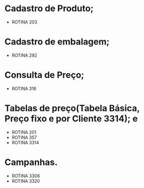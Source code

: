 # Cadastro de Produto;
- ROTINA 203
# Cadastro de embalagem;
- ROTINA 292
# Consulta de Preço;
- ROTINA 316
# Tabelas de preço(Tabela Básica, Preço fixo e por Cliente 3314); e
- ROTINA 201
- ROTINA 357
- ROTINA 3314
# Campanhas.
- ROTINA 3306
- ROTINA 3320